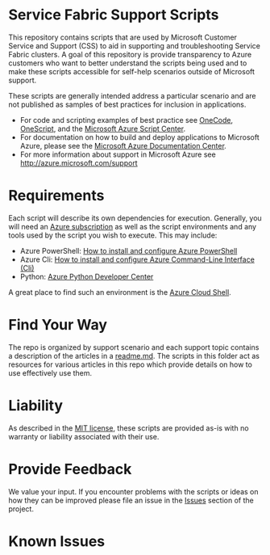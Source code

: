 # **Service Fabric Support Scripts**
This repository contains scripts that are used by Microsoft Customer Service and Support (CSS) to aid in supporting and troubleshooting Service Fabric clusters. A goal of this repository is provide transparency to Azure customers who want to better understand the scripts being used and to make these scripts accessible for self-help scenarios outside of Microsoft support.

These scripts are generally intended address a particular scenario and are not published as samples of best practices for inclusion in applications.

- For code and scripting examples of best practice see [OneCode](http://aka.ms/onecodesamples), [OneScript](http://aka.ms/onescriptsamples), and the [Microsoft Azure Script Center](https://azure.microsoft.com/en-us/documentation/scripts/).  
- For documentation on how to build and deploy applications to Microsoft Azure, please see the [Microsoft Azure Documentation Center](https://azure.microsoft.com/en-us/documentation/).
-	For more information about support in Microsoft Azure see http://azure.microsoft.com/support 

# Requirements
Each script will describe its own dependencies for execution.  Generally, you will need an [Azure subscription](https://azure.microsoft.com/en-us/pricing/) as well as the script environments and any tools used by the script you wish to execute.  This may include:

- Azure PowerShell: 	[How to install and configure Azure PowerShell](https://azure.microsoft.com/en-us/documentation/articles/powershell-install-configure/)
- Azure Cli:	[How to install and configure Azure Command-Line Interface (Cli)](https://azure.microsoft.com/en-us/documentation/articles/xplat-cli-install/)
- Python:	[Azure Python Developer Center](https://azure.microsoft.com/en-us/develop/python/)

A great place to find such an environment is the [Azure Cloud Shell](https://azure.microsoft.com/en-us/features/cloud-shell/).

# Find Your Way
The repo is organized by support scenario and each support topic contains a description of the articles in a [readme.md](../readme.md).  The scripts in this folder act as resources for various articles in this repo which provide details on how to use effectively use them.

# Liability
As described in the [MIT license](../LICENSE-CODE), these scripts are provided as-is with no warranty or liability associated with their use.

# Provide Feedback
We value your input.  If you encounter problems with the scripts or ideas on how they can be improved please file an issue in the [Issues](../issues) section of the project.

# Known Issues
